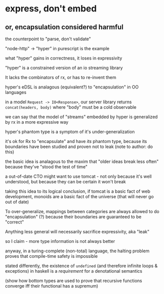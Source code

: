 # express, don't embed

## or, encapsulation considered harmful

the counterpoint to "parse, don't validate"

"node-http" -> "hyper" in purescript is the example

what "hyper" gains in correctness, it loses in expressivity

"hyper" is a constrained version of an io streaming library

It lacks the combinators of rx, or has to re-invent them

hyper's eDSL is analagous (equivalent?) to "encapsulation" in OO languages

in a model `Request -> IO<Response>`, our server library returns `concat(headers, body)` where "body" must be a cold observable

we can say that the model of "streams" embedded by hyper is generalized by rx in a more expressive way

hyper's phantom type is a symptom of it's under-generalization

it's ok for Rx to "encapsulate" and have _its_ phantom type, because its boundaries have been studied and proven not to leak (note to author: do this)

the basic idea is analagous to the maxim that "older ideas break less often" because they've "stood the test of time"

a out-of-date CTO might want to use tomcat - not only because it's well understood, but because they can be certain it won't break

taking this idea to its logical conclusion, if tomcat is a basic fact of web development, monoids are a basic fact of the universe (that will never go out of date)

To over-generalize, mappings between categories are always allowed to do "encapsulation" (?) because their boundaries are guaranteed to be "correct"

Anything less general will necessarily sacrifice expressivity, aka "leak"

so I claim - more type information is not always better

anyway, in a turing-complete (non-total) language, the halting problem proves that compile-time safety is impossible

stated differently, the existence of `undefined` (and therefore infinite loops & exceptions) in haskell is a _requirement_ for a denotational semantics

(show how bottom types are used to prove that recursive functions converge iff their functional has a supremum)
